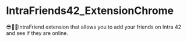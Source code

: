 # IntraFriends42_ExtensionChrome
😎🤝🤗IntraFriend extension that allows you to add your friends on Intra 42 and see if they are online.
